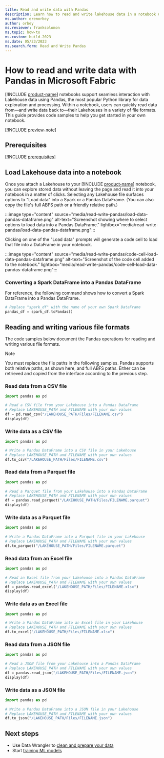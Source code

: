 ```yaml
---
title: Read and write data with Pandas
description: Learn how to read and write lakehouse data in a notebook using Pandas, a popular Python library for data exploration and processing.
ms.author: erenorbey
author: orbey
ms.reviewer: franksolomon
ms.topic: how-to
ms.custom: build-2023
ms.date: 05/23/2023
ms.search.form: Read and Write Pandas
---
```


# How to read and write data with Pandas in Microsoft Fabric

[!INCLUDE [product-name](../includes/product-name.md)] notebooks support seamless interaction with Lakehouse data using Pandas, the most popular Python library for data exploration and processing. Within a notebook, users can quickly read data from—and write data back to—their Lakehouses in a variety of file formats. This guide provides code samples to help you get started in your own notebook.

[!INCLUDE [preview-note](../includes/preview-note.md)]

## Prerequisites

[!INCLUDE [prerequisites](includes/prerequisites.md)]

## Load Lakehouse data into a notebook

Once you attach a Lakehouse to your [!INCLUDE [product-name](../includes/product-name.md)] notebook, you can explore stored data without leaving the page and read it into your notebook in a matter of clicks. Selecting any Lakehouse file surfaces options to "Load data" into a Spark or a Pandas DataFrame. (You can also copy the file's full ABFS path or a friendly relative path.)

:::image type="content" source="media/read-write-pandas/load-data-pandas-dataframe.png" alt-text="Screenshot showing where to select options to load data into a Pandas DataFrame." lightbox="media/read-write-pandas/load-data-pandas-dataframe.png":::

Clicking on one of the "Load data" prompts will generate a code cell to load that file into a DataFrame in your notebook.

:::image type="content" source="media/read-write-pandas/code-cell-load-data-pandas-dataframe.png" alt-text="Screenshot of the code cell added to the notebook." lightbox="media/read-write-pandas/code-cell-load-data-pandas-dataframe.png":::

### Converting a Spark DataFrame into a Pandas DataFrame

For reference, the following command shows how to convert a Spark DataFrame into a Pandas DataFrame.

```Python
# Replace "spark_df" with the name of your own Spark DataFrame
pandas_df = spark_df.toPandas() 
```

## Reading and writing various file formats

The code samples below document the Pandas operations for reading and writing various file formats.

> [!NOTE]
> You must replace the file paths in the following samples. Pandas supports both relative paths, as shown here, and full ABFS paths. Either can be retrieved and copied from the interface according to the previous step.

### Read data from a CSV file

```Python
import pandas as pd

# Read a CSV file from your Lakehouse into a Pandas DataFrame
# Replace LAKEHOUSE_PATH and FILENAME with your own values
df = pd.read_csv("/LAKEHOUSE_PATH/Files/FILENAME.csv")
display(df)
```

### Write data as a CSV file

```Python
import pandas as pd 

# Write a Pandas DataFrame into a CSV file in your Lakehouse
# Replace LAKEHOUSE_PATH and FILENAME with your own values
df.to_csv("/LAKEHOUSE_PATH/Files/FILENAME.csv") 
```

### Read data from a Parquet file

```Python
import pandas as pd 
 
# Read a Parquet file from your Lakehouse into a Pandas DataFrame
# Replace LAKEHOUSE_PATH and FILENAME with your own values
df = pandas.read_parquet("/LAKEHOUSE_PATH/Files/FILENAME.parquet") 
display(df)
```

### Write data as a Parquet file

```Python
import pandas as pd 
 
# Write a Pandas DataFrame into a Parquet file in your Lakehouse
# Replace LAKEHOUSE_PATH and FILENAME with your own values
df.to_parquet("/LAKEHOUSE_PATH/Files/FILENAME.parquet") 
```

### Read data from an Excel file

```Python
import pandas as pd 
 
# Read an Excel file from your Lakehouse into a Pandas DataFrame
# Replace LAKEHOUSE_PATH and FILENAME with your own values
df = pandas.read_excel("/LAKEHOUSE_PATH/Files/FILENAME.xlsx") 
display(df) 
```

### Write data as an Excel file

```Python
import pandas as pd 

# Write a Pandas DataFrame into an Excel file in your Lakehouse
# Replace LAKEHOUSE_PATH and FILENAME with your own values
df.to_excel("/LAKEHOUSE_PATH/Files/FILENAME.xlsx") 
```

### Read data from a JSON file

```Python
import pandas as pd 
 
# Read a JSON file from your Lakehouse into a Pandas DataFrame
# Replace LAKEHOUSE_PATH and FILENAME with your own values
df = pandas.read_json("/LAKEHOUSE_PATH/Files/FILENAME.json") 
display(df) 
```

### Write data as a JSON file

```Python
import pandas as pd 
 
# Write a Pandas DataFrame into a JSON file in your Lakehouse
# Replace LAKEHOUSE_PATH and FILENAME with your own values
df.to_json("/LAKEHOUSE_PATH/Files/FILENAME.json") 
```

## Next steps

- Use Data Wrangler to [clean and prepare your data](data-wrangler.md)
- Start [training ML models](./model-training/model-training-overview.md)
